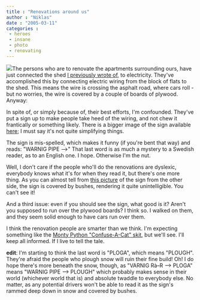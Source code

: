 ```yaml
---
title : "Renovations around us"
author : "Niklas"
date : "2005-03-11"
categories : 
 - heroes
 - insane
 - photo
 - renovating
---
```


![](https://niklasblog.com/wp-content/2005-03-11-sign.jpg)The persons who are to renovate the apartments surrounding ours, have just connected the shed [I previously wrote of](https://niklasblog.com/?p=510), to electricity. They've accomplished this by connecting electric wiring from the block of flats to the shed. This means the wire is crossing the asphalt road, where cars roll - but no worries, the wire is covered by a couple of boards of plywood. Anyway:

In spite of, or simply because of, their best efforts, I'm confounded. They've put a sign up to make people take heed of the wiring, and not chew it frantically or something likely. There is a bigger image of the sign available [here](https://niklasblog.com/wp-content/2005-03-11-sign1.jpg); I must say it's not quite simplifying things.

The sign is mis-spelled, which makes it funny (if you're bent that way) and reads: "WARNIG PIPE -->" That last word is as much a mystery to a Swedish reader, as to an English one. I hope. Otherwise I'm the nut.

Well, I don't care if the people who'll do the renovations are dyslexic, everybody knows what it's for when they read it, but there's one more thing. As you can almost tell from [this picture](https://niklasblog.com/wp-content/2005-03-11-sign2.jpg) of the sign from the other side, the sign is covered by bushes, rendering it quite unintelligible. You can't see it!

And a third issue: even if you should see the sign, what good is it? Aren't you supposed to run over the plywood boards? I think so. I walked on them, and they seem solid enough to have cars run over them.

I think the renovation people are smarter than we think. I'm expecting something like the [Monty Python "Confuse-A-Cat" skit](http://orangecow.org/pythonet/sketches/confuse.htm), but we'll see. I'll keep all informed. If I live to tell the tale.

**edit**: I'm starting to think the last word is "PLOGA", which means "PLOUGH". They're afraid the people who plough snow will ruin their fine build! Oh! I do hope there's more beneath the snow, though, as "VARNIG Rà–R --> PLOGA" means "WARNIG PIPE --> PLOUGH" which probably makes sense in their world (whichever world that is) and absolute twaddle to everybody else. No matter, as any potential drivers won't be able to read it as the sign's rammed deep down in snow and covered by bushes.
